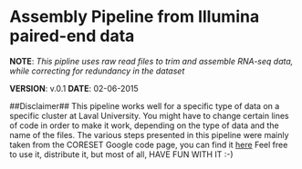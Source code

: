 # Assembly Pipeline from Illumina paired-end data
**NOTE**:
*This pipline uses raw read files to trim and assemble RNA-seq data, while correcting for redundancy in the dataset*

**VERSION**: v.0.1
**DATE**: 02-06-2015

##Disclaimer##
This pipeline works well for a specific type of data on a specific cluster at Laval University. You might have to
change certain lines of code in order to make it work, depending on the type of data and the name of the files.
The various steps presented in this pipeline were mainly taken from the CORESET Google code page, you can find it 
[here](https://code.google.com/p/corset-project/wiki/Example) Feel free to use it, distribute it, but most of all, HAVE FUN WITH IT :-)


